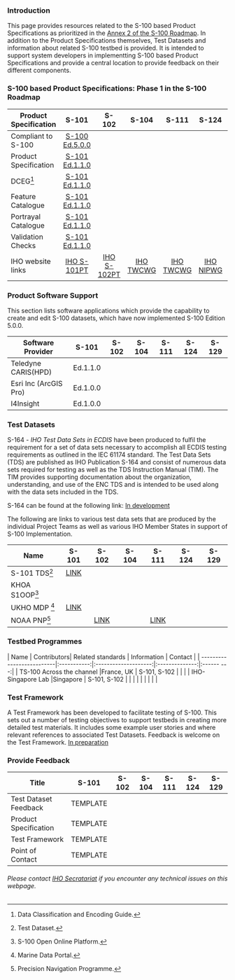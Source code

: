 ### Introduction
This page provides resources related to the S-100 based Product Specifications as prioritized in the [Annex 2 of the S-100 Roadmap](https://iho.int/uploads/user/About%20IHO/Council/S-100_ImplementationStrategy/S-100%20Roadmap_Annex_2_v2.0_July2022.pdf). In addition to the Product Specifications themselves, Test Datasets and information about related S-100 testbed is provided. It is intended to support system developers in implementting S-100 based Product Specifications and provide a central location to provide feedback on their different components.

### S-100 based Product Specifications: Phase 1 in the S-100 Roadmap

| Product Specification | S-101            | S-102       |  S-104    |  S-111    |  S-124    |  S-129    |      
| ----------------------|:----------------:|:-----------:|:---------:|:---------:|:---------:|:---------:|
| Compliant to S-100    | [S-100 Ed.5.0.0] |       |     |           |           |           |           |
| Product Specification | [S-101 Ed.1.1.0] |             |           |           |           |           |
| DCEG[^1]              | [S-101 Ed.1.1.0] |             |           |           |           |           |
| Feature Catalogue     | [S-101 Ed.1.1.0] |             |           |           |           |           |
| Portrayal Catalogue   | [S-101 Ed.1.1.0] |             |           |           |           |           |
| Validation Checks     | [S-101 Ed.1.1.0] |             |           |           |           |           |
| IHO website links     | [IHO S-101PT]    |[IHO S-102PT]| [IHO TWCWG]| [IHO TWCWG] |[IHO NIPWG] | [IHO S-129PT]|

[S-100 Ed.5.0.0]:https://registry.iho.int/productspec/view.do?idx=194&product_ID=S-100&statusS=5&domainS=ALL&category=product_ID&searchValue=
[S-101 Ed.1.1.0]:https://registry.iho.int/productspec/view.do?idx=78&product_ID=S-101&statusS=5&domainS=ALL&category=product_ID&searchValue=

[IHO S-101PT]:https://iho.int/en/s-101-project-team-1 
[IHO S-102PT]:https://iho.int/en/s-102-project-team-1
[IHO S-129PT]:https://iho.int/en/resources-0-0-0
[IHO TWCWG]:https://iho.int/en/twcwg
[IHO NIPWG]:https://iho.int/en/nipwg


### Product Software Support
This section lists software applications which provide the capability to create and edit S-100 datasets, which have now implemented S-100 Edition 5.0.0.


| Software Provider      | S-101      | S-102    |  S-104    |  S-111    |  S-124    |  S-129    |      
| -----------------------|:----------:|:--------:|:---------:|:---------:|:---------:|:---------:|
| Teledyne CARIS(HPD)    |Ed.1.1.0    |          |           |           |           |           |
| Esri Inc (ArcGIS Pro)  | Ed.1.0.0   |          |           |           |           |           |
| I4Insight              | Ed.1.0.0   |          |           |           |           |           |



### Test Datasets
S-164 *- IHO Test Data Sets in ECDIS* have been produced to fulfil the requirement for a set of data sets necessary to accomplish all ECDIS testing requirements as outlined in the IEC 61174 standard.  The Test Data Sets (TDS) are published as IHO Publication S-164 and consist of numerous data sets required for testing as well as the TDS Instruction Manual (TIM).  The TIM provides supporting documentation about the organization, understanding, and use of the ENC TDS and is intended to be used along with the data sets included in the TDS. 

S-164 can be found at the following link: [In development][S-164 webpage In development]

[S-164 webpage In development]:https://github.com/iho-ohi/S-164-Sub-Group 

The following are links to various test data sets that are produced by the individual Project Teams as well as various IHO Member States in support of S-100 Implementation. 


| Name           | S-101           | S-102           |  S-104    |  S-111         |  S-124    |  S-129    |      
| ---------------|:---------------:|:---------------:|:---------:|:--------------:|:---------:|:---------:|
| S-101 TDS[^2]  |[LINK][S101TDS]  |                 |           |                |           |           |
| KHOA S1OOP[^3] |                 |                 |           |                |           |           |
| UKHO MDP  [^4] | [LINK][UKHO TDS]|                 |           |                |           |           |
| NOAA PNP[^5]   |                 |[LINK][NOAA TDS] |           |[LINK][NOAA TDS]|           |           |

[S101TDS]: https://github.com/iho-ohi/S-101-Test-Datasets 
[UKHO TDS]: https://datahub.admiralty.co.uk/portal/apps/sites/#/marine-data-portal/pages/s-100
[NOAA TDS]: https://beta.marinenavigation.noaa.gov/gateway/



### Testbed Programmes


| Name                      | Contributors| Related standards    |  Information   | Contact    |
| --------------------------|:-----------:|:--------------------:|:--------------:|:------ ---:|
| TS-100 Across the channel |France, UK   | S-101, S-102         |                |            |
| IHO-Singapore Lab         |Singapore    | S-101, S-102         |                |            |
|                           |             |                      |                |            |



### Test Framework

A Test Framework has been developed to facilitate testing of S-100. This sets out a number of testing objectives to support testbeds in creating more detailed test materials. It includes some example user stories and where relevant references to associated Test Datasets. Feedback is welcome on the Test Framework. [In preparation](https://iho-ohi.github.io/S100Resources/)


### Provide Feedback

| Title                  | S-101      | S-102    |  S-104    |  S-111    |  S-124    |  S-129    |      
| -----------------------|:----------:|:--------:|:---------:|:---------:|:---------:|:---------:|
| Test Dataset Feedback  |TEMPLATE    |          |           |           |           |           |
| Product Specification  | TEMPLATE   |          |           |           |           |           |
| Test Framework         | TEMPLATE   |          |           |           |           |           |
| Point of Contact       | TEMPLATE   |          |           |           |           |           |


[^1]: Data Classification and Encoding Guide.
[^2]: Test Dataset.
[^3]: S-100 Open Online Platform.
[^4]: Marine Data Portal.
[^5]: Precision Navigation Programme.


    
###### *Please contact [IHO Secratariat](mailto:yong.baek@iho.int "Mr.Yong BAEK") if you encounter any technical issues on this webpage.*

